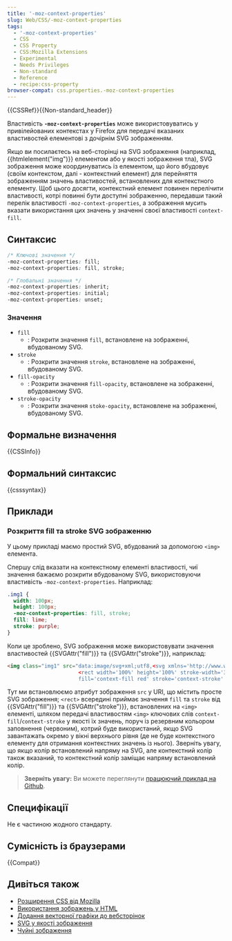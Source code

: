 ```yaml
---
title: '-moz-context-properties'
slug: Web/CSS/-moz-context-properties
tags:
  - '-moz-context-properties'
  - CSS
  - CSS Property
  - CSS:Mozilla Extensions
  - Experimental
  - Needs Privileges
  - Non-standard
  - Reference
  - recipe:css-property
browser-compat: css.properties.-moz-context-properties
---
```

{{CSSRef}}{{Non-standard_header}}

Властивість **`-moz-context-properties`** може використовуватись у привілейованих контекстах у Firefox для передачі вказаних властивостей елементові з дочірнім SVG зображенням.

Якщо ви посилаєтесь на веб-сторінці на SVG зображення (наприклад, {{htmlelement("img")}} елементом або у якості зображення тла), SVG зображення може координуватись із елементом, що його вбудовує (своїм контекстом, далі - контекстний елемент) для перейняття зображенням значень властивостей, встановлених для контекстного елементу. Щоб цього досягти, контекстний елемент повинен перелічити властивості, котрі повинні бути доступні зображенню, передавши такий перелік властивості `-moz-context-properties`, а зображення мусить вказати використання цих значень у значенні своєї властивості `context-fill`.

## Синтаксис

```css
/* Ключові значення */
-moz-context-properties: fill;
-moz-context-properties: fill, stroke;

/* Глобальні значення */
-moz-context-properties: inherit;
-moz-context-properties: initial;
-moz-context-properties: unset;
```

### Значення

- `fill`
  - : Розкрити значення `fill`, встановлене на зображенні, вбудованому SVG.
- `stroke`
  - : Розкрити значення `stroke`, встановлене на зображенні, вбудованому SVG.
- `fill-opacity`
  - : Розкрити значення `fill-opacity`, встановлене на зображенні, вбудованому SVG.
- `stroke-opacity`
  - : Розкрити значення `stoke-opacity`, встановлене на зображенні, вбудованому SVG.

## Формальне визначення

{{CSSInfo}}

## Формальний синтаксис

{{csssyntax}}

## Приклади

### Розкриття fill та stroke SVG зображенню

У цьому прикладі маємо простий SVG, вбудований за допомогою `<img>` елемента.

Спершу слід вказати на контекстному елементі властивості, чиї значення бажаємо розкрити вбудованому SVG, використовуючи властивість `-moz-context-properties`. Наприклад:

```css
.img1 {
  width: 100px;
  height: 100px;
  -moz-context-properties: fill, stroke;
  fill: lime;
  stroke: purple;
}
```

Коли це зроблено, SVG зображення може використовувати значення властивостей {{SVGAttr("fill")}} та {{SVGAttr("stroke")}}, наприклад:

```html
<img class="img1" src="data:image/svg+xml;utf8,<svg xmlns='http://www.w3.org/2000/svg'>
                       <rect width='100%' height='100%' stroke-width='30px'
                       fill='context-fill red' stroke='context-stroke' fill-opacity='0.5'/></svg>">
```

Тут ми встановлюємо атрибут зображення `src` у URI, що містить просте SVG зображення; `<rect>` всередині приймає значення `fill` та `stroke` від {{SVGAttr("fill")}} та {{SVGAttr("stroke")}}, встановлених на `<img>` елементі, шляхом передачі властивостям `<img>` ключових слів `context-fill`/`context-stroke` у якості їх значень, поруч із резервним кольором заповнення (червоним), котрий буде використаний, якщо SVG завантажать окремо у вікні верхнього рівня (де не буде контекстного елементу для отримання контекстних значень із нього). Зверніть увагу, що якщо колір встановлений напряму на SVG, але контекстний колір також вказаний, то контекстний колір заміщає напряму встановлений колір.

> **Зверніть увагу:** Ви можете переглянути [працюючий приклад на Github](https://mdn.github.io/css-examples/moz-context-properties/).

## Специфікації

Не є частиною жодного стандарту.

## Сумісність із браузерами

{{Compat}}

## Дивіться також

- [Розширення CSS від Mozilla](/en-US/docs/Web/CSS/Mozilla_Extensions)
- [Використання зображень у HTML](/en-US/docs/Web/Media/images)
- [Додання векторної графіки до вебсторінок](/en-US/docs/Learn/HTML/Multimedia_and_embedding/Adding_vector_graphics_to_the_Web)
- [SVG у якості зображення](/en-US/docs/Web/SVG/SVG_as_an_Image)
- [Чуйні зображення](/en-US/docs/Learn/HTML/Multimedia_and_embedding/Responsive_images)
